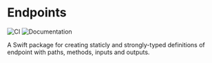 # Endpoints

![CI](https://github.com/velos/Endpoints/workflows/CI/badge.svg) ![Documentation](https://github.com/velos/Endpoints/workflows/Documentation/badge.svg)

A Swift package for creating staticly and strongly-typed definitions of endpoint with paths, methods, inputs and outputs.
